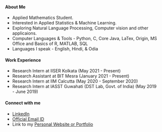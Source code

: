 #### About Me

- Applied Mathematics Student.
- Interested in Applied Statistics & Machine Learning.
- Exploring Natural Language Processing, Computer vision and other applicaions.
- Computer Languages & Tools - Python, C, Core Java, LaTex, Origin, MS Office and Basics of R, MATLAB, SQL
- Languages I speak - English, Hindi, & Odia

#### Work Experience

- Research Intern at IISER Kolkata (May 2021 - Present)
- Research Assistant at BIT Mesra (January 2021 - Present)
- Research Intern at IIM Calcutta (May 2020 - September 2020)
- Research Intern at IASST Guwahati (DST Lab, Govt. of India) (May 2019 - June 2019)

#### Connect with me

- [LinkedIn](https://www.linkedin.com/in/priyabratamishra10/)
- [Official Email ID](mailto:imh10025.17@bitmesra.ac.in)
- Link to my [Personal Website or Portfolio](https://primishra.github.io/webpage/)
